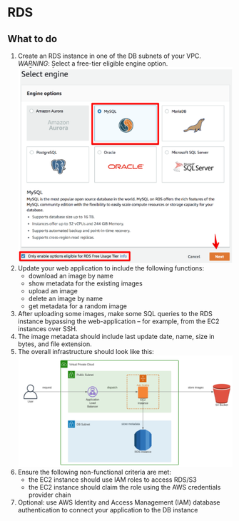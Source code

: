 # RDS

## What to do
1. Create an RDS instance in one of the DB subnets of your VPC. *WARNING*: Select a free-tier eligible engine option.
![image info](./diagram1.png)
2. Update your web application to include the following functions:
	- download an image by name
	- show metadata for the existing images
	- upload an image
	- delete an image by name
	- get metadata for a random image
3. After uploading some images, make some SQL queries to the RDS instance bypassing the web-application – for example, from the EC2 instances over SSH.
4. The image metadata should include last update date, name, size in bytes, and file extension.
5. The overall infrastructure should look like this:
![image info](./diagram2.png)
6. Ensure the following non-functional criteria are met:
	- the EC2 instance should use IAM roles to access RDS/S3
	- the EC2 instance should claim the role using the AWS credentials provider chain
7. Optional: use AWS Identity and Access Management (IAM) database authentication to connect your application to the DB instance